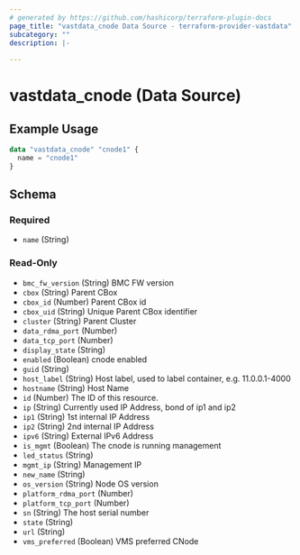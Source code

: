 ```yaml
---
# generated by https://github.com/hashicorp/terraform-plugin-docs
page_title: "vastdata_cnode Data Source - terraform-provider-vastdata"
subcategory: ""
description: |-
  
---
```


# vastdata_cnode (Data Source)



## Example Usage

```terraform
data "vastdata_cnode" "cnode1" {
  name = "cnode1"
}
```

<!-- schema generated by tfplugindocs -->
## Schema

### Required

- `name` (String)

### Read-Only

- `bmc_fw_version` (String) BMC FW version
- `cbox` (String) Parent CBox
- `cbox_id` (Number) Parent CBox id
- `cbox_uid` (String) Unique Parent CBox identifier
- `cluster` (String) Parent Cluster
- `data_rdma_port` (Number)
- `data_tcp_port` (Number)
- `display_state` (String)
- `enabled` (Boolean) cnode enabled
- `guid` (String)
- `host_label` (String) Host label, used to label container, e.g. 11.0.0.1-4000
- `hostname` (String) Host Name
- `id` (Number) The ID of this resource.
- `ip` (String) Currently used IP Address, bond of ip1 and ip2
- `ip1` (String) 1st internal IP Address
- `ip2` (String) 2nd internal IP Address
- `ipv6` (String) External IPv6 Address
- `is_mgmt` (Boolean) The cnode is running management
- `led_status` (String)
- `mgmt_ip` (String) Management IP
- `new_name` (String)
- `os_version` (String) Node OS version
- `platform_rdma_port` (Number)
- `platform_tcp_port` (Number)
- `sn` (String) The host serial number
- `state` (String)
- `url` (String)
- `vms_preferred` (Boolean) VMS preferred CNode
